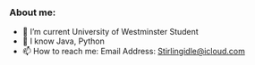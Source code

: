 ### About me:
- 🔭 I’m current University of Westminster Student
- 🌱 I know Java, Python 
- 📫 How to reach me: Email Address: Stirlingidle@icloud.com

